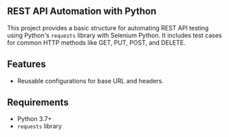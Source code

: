 ## REST API Automation with Python
This project provides a basic structure for automating REST API testing using Python's `requests` library with Selenium Python. It includes test cases for common HTTP methods like GET, PUT, POST, and DELETE.

## Features
- Reusable configurations for base URL and headers.

## Requirements
- Python 3.7+
- `requests` library
